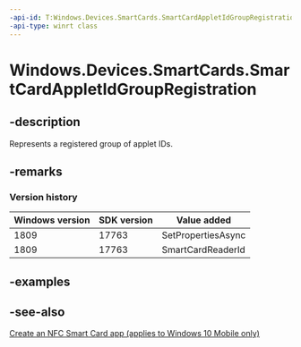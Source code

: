 ```yaml
---
-api-id: T:Windows.Devices.SmartCards.SmartCardAppletIdGroupRegistration
-api-type: winrt class
---
```


<!-- Class syntax.
public class SmartCardAppletIdGroupRegistration : Windows.Devices.SmartCards.ISmartCardAppletIdGroupRegistration
-->

# Windows.Devices.SmartCards.SmartCardAppletIdGroupRegistration

## -description
Represents a registered group of applet IDs.

## -remarks

### Version history

| Windows version | SDK version | Value added |
| -- | -- | -- |
| 1809 | 17763 | SetPropertiesAsync |
| 1809 | 17763 | SmartCardReaderId |

## -examples

## -see-also
[Create an NFC Smart Card app (applies to Windows 10 Mobile only)](/windows/uwp/devices-sensors/host-card-emulation)
